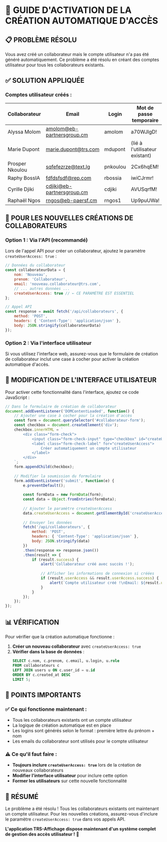 # 🔧 GUIDE D'ACTIVATION DE LA CRÉATION AUTOMATIQUE D'ACCÈS

## 📋 **PROBLÈME RÉSOLU**

Vous avez créé un collaborateur mais le compte utilisateur n'a pas été généré automatiquement. Ce problème a été résolu en créant des comptes utilisateur pour tous les collaborateurs existants.

## ✅ **SOLUTION APPLIQUÉE**

### **Comptes utilisateur créés :**

| Collaborateur | Email | Login | Mot de passe temporaire |
|---------------|-------|-------|-------------------------|
| Alyssa Molom | amolom@eb-partnersgroup.cm | amolom | a70WJlgD! |
| Marie Dupont | marie.dupont@trs.com | mdupont | (lié à l'utilisateur existant) |
| Prosper Nkoulou | sqfefezrze@text.lg | pnkoulou | 2Cx6hqEM! |
| Raphy BossIA | fdfdsfsdf@rep.com | rbossia | iwiCJrmr! |
| Cyrille Djiki | cdjiki@eb-partnersgroup.cm | cdjiki | AVUSqrfM! |
| Raphaël Ngos | rngos@eb-paersf.cm | rngos1 | Up9puUWa! |

## 🎯 **POUR LES NOUVELLES CRÉATIONS DE COLLABORATEURS**

### **Option 1 : Via l'API (recommandé)**

Lors de l'appel API pour créer un collaborateur, ajoutez le paramètre `createUserAccess: true` :

```javascript
// Données du collaborateur
const collaborateurData = {
    nom: 'Nouveau',
    prenom: 'Collaborateur',
    email: 'nouveau.collaborateur@trs.com',
    // ... autres données ...
    createUserAccess: true // ← CE PARAMÈTRE EST ESSENTIEL
};

// Appel API
const response = await fetch('/api/collaborateurs', {
    method: 'POST',
    headers: { 'Content-Type': 'application/json' },
    body: JSON.stringify(collaborateurData)
});
```

### **Option 2 : Via l'interface utilisateur**

Si vous utilisez l'interface web, assurez-vous que le formulaire de création de collaborateur inclut une case à cocher pour activer la création automatique d'accès.

## 🔧 **MODIFICATION DE L'INTERFACE UTILISATEUR**

Pour activer cette fonctionnalité dans l'interface, ajoutez ce code JavaScript :

```javascript
// Dans le formulaire de création de collaborateur
document.addEventListener('DOMContentLoaded', function() {
    // Ajouter une case à cocher pour la création d'accès
    const form = document.querySelector('#collaborateur-form');
    const checkbox = document.createElement('div');
    checkbox.innerHTML = `
        <div class="form-check">
            <input class="form-check-input" type="checkbox" id="createUserAccess" checked>
            <label class="form-check-label" for="createUserAccess">
                Créer automatiquement un compte utilisateur
            </label>
        </div>
    `;
    form.appendChild(checkbox);
    
    // Modifier la soumission du formulaire
    form.addEventListener('submit', function(e) {
        e.preventDefault();
        
        const formData = new FormData(form);
        const data = Object.fromEntries(formData);
        
        // Ajouter le paramètre createUserAccess
        data.createUserAccess = document.getElementById('createUserAccess').checked;
        
        // Envoyer les données
        fetch('/api/collaborateurs', {
            method: 'POST',
            headers: { 'Content-Type': 'application/json' },
            body: JSON.stringify(data)
        })
        .then(response => response.json())
        .then(result => {
            if (result.success) {
                alert('Collaborateur créé avec succès !');
                
                // Afficher les informations de connexion si créées
                if (result.userAccess && result.userAccess.success) {
                    alert(`Compte utilisateur créé !\nEmail: ${result.userAccess.user.email}\nMot de passe temporaire: ${result.userAccess.tempPassword}`);
                }
            }
        });
    });
});
```

## 📊 **VÉRIFICATION**

Pour vérifier que la création automatique fonctionne :

1. **Créer un nouveau collaborateur** avec `createUserAccess: true`
2. **Vérifier dans la base de données** :
   ```sql
   SELECT c.nom, c.prenom, c.email, u.login, u.role
   FROM collaborateurs c
   LEFT JOIN users u ON c.user_id = u.id
   ORDER BY c.created_at DESC
   LIMIT 5;
   ```

## 🚨 **POINTS IMPORTANTS**

### **✅ Ce qui fonctionne maintenant :**
- Tous les collaborateurs existants ont un compte utilisateur
- La logique de création automatique est en place
- Les logins sont générés selon le format : première lettre du prénom + nom
- Les emails du collaborateur sont utilisés pour le compte utilisateur

### **⚠️ Ce qu'il faut faire :**
- **Toujours inclure `createUserAccess: true`** lors de la création de nouveaux collaborateurs
- **Modifier l'interface utilisateur** pour inclure cette option
- **Former les utilisateurs** sur cette nouvelle fonctionnalité

## 📝 **RÉSUMÉ**

Le problème a été résolu ! Tous les collaborateurs existants ont maintenant un compte utilisateur. Pour les nouvelles créations, assurez-vous d'inclure le paramètre `createUserAccess: true` dans vos appels API.

**L'application TRS-Affichage dispose maintenant d'un système complet de gestion des accès utilisateur !** 🎉 
